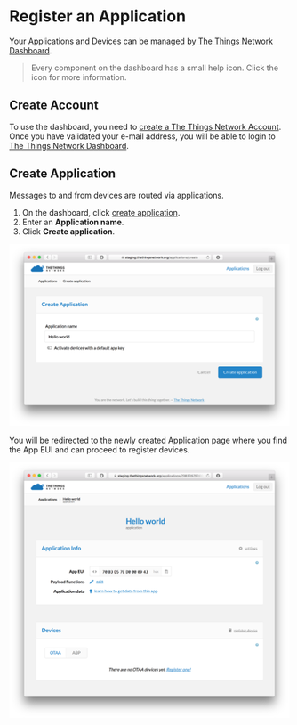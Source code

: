 # Register an Application

Your Applications and Devices can be managed by [The Things Network Dashboard](https://staging.thethingsnetwork.org).

> Every component on the dashboard has a small help icon. Click the icon for more information.

## Create Account

To use the dashboard, you need to [create a The Things Network Account](https://account.thethingsnetwork.org/register). Once you have validated your e-mail address, you will be able to login to [The Things Network Dashboard](https://staging.thethingsnetwork.org).

## Create Application
Messages to and from devices are routed via applications.

1. On the dashboard, click [create application](https://staging.thethingsnetwork.org/applications/create).
2. Enter an **Application name**.
3. Click **Create application**.

![create application](create-application.png)

You will be redirected to the newly created Application page where you find the App EUI and can proceed to register devices.

![application info](app-info.png)